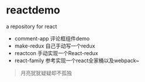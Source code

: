 # reactdemo
a repository for react
* comment-app 评论框组件demo
* make-redux  自己手动写一个redux
* reactcon  手动实现一个React-redux 
* react-family  参考实现一个react全家桶以及webpack~
> 月亮犹犹疑疑却不孤独
